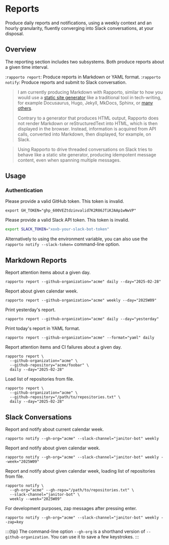 # Reports

Produce daily reports and notifications, using a weekly context and an hourly
granularity, fluently converging into Slack conversations, at your disposal.

## Overview

The reporting section includes two subsystems. Both produce reports about
a given time interval.

:`rapporto report`: Produce reports in Markdown or YAML format.
:`rapporto notify`: Produce reports and submit to Slack conversation.

> I am currently producing Markdown with Rapporto, similar to how you would
> use a [static site generator] like a traditional tool in tech-writing,
> for example Docusaurus, Hugo, Jekyll, MkDocs, Sphinx, or [many others].
>
> Contrary to a generator that produces HTML output,
> Rapporto does not render Markdown or reStructuredText into HTML, which
> is then displayed in the browser. Instead, information is acquired from
> API calls, converted into Markdown, then displayed, for example, on Slack.
 
> Using Rapporto to drive threaded conversations on Slack tries to behave
> like a static site generator, producing idempotent message content, even
> when spanning multiple messages.

## Usage

### Authentication

Please provide a valid GitHub token. This token is invalid.
```shell
export GH_TOKEN="ghp_600VEZtdzinvalid7K2R86JTiKJAAp1wNwVP"
```

Please provide a valid Slack API token. This token is invalid.
```bash
export SLACK_TOKEN="xoxb-your-slack-bot-token"
```
Alternatively to using the environment variable, you can also use the
`rapporto notify --slack-token=` command-line option.

## Markdown Reports

Report attention items about a given day.
```shell
rapporto report --github-organization="acme" daily --day="2025-02-28"
```

Report about given calendar week.
```shell
rapporto report --github-organization="acme" weekly --day="2025W09"
```

Print yesterday's report.
```shell
rapporto report --github-organization="acme" daily --day="yesterday"
```

Print today's report in YAML format.
```shell
rapporto report --github-organization="acme" --format="yaml" daily
```

Report attention items and CI failures about a given day.
```shell
rapporto report \
  --github-organization="acme" \
  --github-repository="acme/foobar" \
  daily --day="2025-02-28"
```

Load list of repositories from file.
```shell
rapporto report \
  --github-organization="acme" \
  --github-repository="/path/to/repositories.txt" \
  daily --day="2025-02-28"
```


## Slack Conversations

Report and notify about current calendar week.
```shell
rapporto notify --gh-org="acme" --slack-channel="janitor-bot" weekly
```

Report and notify about given calendar week.
```shell
rapporto notify --gh-org="acme" --slack-channel="janitor-bot" weekly --week="2025W09"
```

Report and notify about given calendar week, loading list of repositories from file.
```shell
rapporto notify \
  --gh-org="acme" --gh-repo="/path/to/repositories.txt" \
  --slack-channel="janitor-bot" \
  weekly --week="2025W09"
```

For development purposes, zap messages after pressing enter.
```shell
rapporto notify --gh-org="acme" --slack-channel="janitor-bot" weekly --zap=key
```

:::{tip}
The command-line option `--gh-org` is a shorthand version of `--github-organization`.
You can use it to save a few keystrokes.
:::


[many others]: https://github.com/myles/awesome-static-generators
[static site generator]: https://en.wikipedia.org/wiki/Static_site_generator
